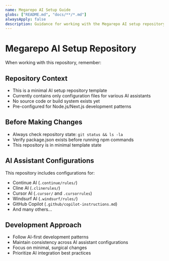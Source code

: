 ```yaml
---
name: Megarepo AI Setup Guide
globs: ["README.md", "docs/**/*.md"]
alwaysApply: false
description: Guidance for working with the Megarepo AI setup repository template
---
```


# Megarepo AI Setup Repository

When working with this repository, remember:

## Repository Context
- This is a minimal AI setup repository template 
- Currently contains only configuration files for various AI assistants
- No source code or build system exists yet
- Pre-configured for Node.js/Next.js development patterns

## Before Making Changes
- Always check repository state: `git status && ls -la`
- Verify package.json exists before running npm commands  
- This repository is in minimal template state

## AI Assistant Configurations
This repository includes configurations for:
- Continue AI (`.continue/rules/`)
- Cline AI (`.clinerules/`)
- Cursor AI (`.cursor/` and `.cursorrules`)
- Windsurf AI (`.windsurf/rules/`)
- GitHub Copilot (`.github/copilot-instructions.md`)
- And many others...

## Development Approach
- Follow AI-first development patterns
- Maintain consistency across AI assistant configurations
- Focus on minimal, surgical changes
- Prioritize AI integration best practices
